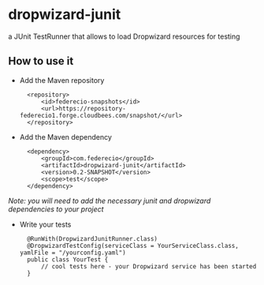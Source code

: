 dropwizard-junit
================

a JUnit TestRunner that allows to load Dropwizard resources for testing


How to use it
-------------

* Add the Maven repository

        <repository>
            <id>federecio-snapshots</id>
            <url>https://repository-federecio1.forge.cloudbees.com/snapshot/</url>
        </repository>


* Add the Maven dependency

        <dependency>
            <groupId>com.federecio</groupId>
            <artifactId>dropwizard-junit</artifactId>
            <version>0.2-SNAPSHOT</version>
            <scope>test</scope>
        </dependency>

*Note: you will need to add the necessary junit and dropwizard dependencies to your project*

* Write your tests

        @RunWith(DropwizardJunitRunner.class)
        @DropwizardTestConfig(serviceClass = YourServiceClass.class, yamlFile = "/yourconfig.yaml")
        public class YourTest {
            // cool tests here - your Dropwizard service has been started
        }
